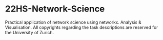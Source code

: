 # 22HS-Network-Science
Practical application of network science using networkx.
Analysis & Visualisation.
All copyrights regarding the task descriptions are reserved for the University of Zurich.
